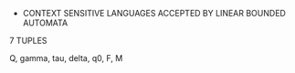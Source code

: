 - CONTEXT SENSITIVE LANGUAGES ACCEPTED BY LINEAR BOUNDED AUTOMATA

7 TUPLES

Q, gamma, tau, delta, q0, F, M